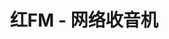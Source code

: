 ---
description: 简洁的国内网络广播。
layout: post
results:
- primaryGenreName: Entertainment
  version: '1.0'
  artworkUrl100: http://a1328.phobos.apple.com/us/r30/Purple4/v4/a2/64/71/a26471e6-878b-d0cd-0e8a-c0fff7296be2/mzl.gkyxyvly.png
  trackViewUrl: https://itunes.apple.com/cn/app/hongfm-wang-luo-shou-yin-ji/id737661333?mt=8&uo=4
  artworkUrl60: http://a1360.phobos.apple.com/us/r30/Purple4/v4/ba/ec/56/baec5600-b097-b3ac-1640-d94648697aa7/logo.png
  userRatingCountForCurrentVersion: 5
  sellerName: ce lv
  supportedDevices:
  - iPadFourthGen
  - iPad23G
  - iPadThirdGen
  - iPhone5c
  - iPhone-3GS
  - iPadWifi
  - iPadMini4G
  - iPhone5
  - iPhone5s
  - iPad2Wifi
  - iPhone4S
  - iPodTouchFifthGen
  - iPodTouchourthGen
  - iPad3G
  - iPadMini
  - iPadFourthGen4G
  - iPodTouchThirdGen
  - iPhone4
  - iPadThirdGen4G
  genres:
  - 娱乐
  - 音乐
  trackName: 红FM - 网络收音机
  description: '爸爸去哪了？爸爸在拿着土豪金听广播呢~

    √这里的土豪金免费啦，还有更多神奇的主题

    √易用、简洁、流畅的网络收音机


    ==========================================

    内置海量热门电台


    #24小时不停的好音乐：CRI Hit Fm、CRI怀旧金曲、CRI音乐之声、北京音乐广播、上海经典947、随身听音乐台、积木音乐台、青苹果音乐台、Apple
    Line 苹果线上…


    #最新资讯：中国之声、经济之声，最及时的天气报报


    #英文学习：VOA、ICRT 100


    #本地最全的电台：北京交通广播、上海经典947、天津新闻广播、广东新闻频道、广州汽车音乐电台、浙江悦动之音、江苏经典流行音乐、南京交通广播、湖南电台青春975、长沙幸福999电台、四川城市之音、成都飞跃在线、山西音乐广播、太原交通台、河南Myradio、郑州文娱广播、湖北之声、哈尔滨经济广播、辽宁综合广播、河北新闻广播、山东体育广播、安徽新闻综合广播、福建新闻广播、广西女主播电台、贵州经济广播、云南音乐广播、江西新闻广播、吉林故事广播、甘肃青春调频、陕西交通广播、宁夏新闻广播、内蒙古音乐之声…


    #全球热门音乐频道：Today''s Hits、Glee Radio、Solo Piano Radio、Magic 105.4、The Vibe
    of Vegas、181.fm - The Beat、Big B Radio - KPop Channel、1.FM - Top 40、seoul.fm、80''s
    Hits、Heartbeat FM、SKY.fm - Love Music、Classical 102、Cinemix、Martini in
    the Morning、Hot 108 Jamz…

    ==========================================

    还有这些贴心功能：


    #独家：录音功能，轻松导出录音档*


    #独家：定时推送精彩节目


    #定时停止播放，更加节电


    #锁屏：支持音量调节、播放、停止


    #支持自定义频道

    ==========================================



    通过“红FM”收听时长已超过200万小时！


    “红FM for iPad”同样免费、同样精彩！


    √√快让“红FM”到你的碗里√√'
  price: 0
  trackId: 737661333
  releaseDate: '2013-11-16T01:16:49Z'
  screenshotUrls:
  - http://a1.mzstatic.com/us/r30/Purple6/v4/4d/bf/59/4dbf592b-df47-ad86-db74-767f5ca8c853/screen1136x1136.jpeg
  - http://a1.mzstatic.com/us/r30/Purple4/v4/91/47/5b/91475b34-490c-76e2-bd9c-e641d060ec32/screen1136x1136.jpeg
  - http://a5.mzstatic.com/us/r30/Purple4/v4/9c/59/2b/9c592bb9-877d-e2c2-7106-a16f57fe1167/screen1136x1136.jpeg
  - http://a5.mzstatic.com/us/r30/Purple4/v4/a6/24/33/a624339f-922a-733d-df91-9b2ef9433b5f/screen1136x1136.jpeg
  - http://a5.mzstatic.com/us/r30/Purple/v4/4e/e8/11/4ee8114b-e8b5-9856-88de-a15a23442fed/screen1136x1136.jpeg
  artistViewUrl: https://itunes.apple.com/cn/artist/aata-online/id352042327?uo=4
  primaryGenreId: 6016
  userRatingCount: 5
  averageUserRatingForCurrentVersion: 4.5
  kind: software
  fileSizeBytes: '12299454'
  bundleId: com.aata.app.hongfm.iphone.cn
  trackContentRating: 4+
  artistName: AATA Online
  trackCensoredName: 红FM - 网络收音机
  isGameCenterEnabled: false
  contentAdvisoryRating: 4+
  languageCodesISO2A:
  - EN
  averageUserRating: 4.5
  features: &a []
  wrapperType: software
  artworkUrl512: http://a1328.phobos.apple.com/us/r30/Purple4/v4/a2/64/71/a26471e6-878b-d0cd-0e8a-c0fff7296be2/mzl.gkyxyvly.png
  formattedPrice: 免费
  artistId: 352042327
  genreIds:
  - '6016'
  - '6011'
  currency: CNY
  ipadScreenshotUrls: *a
category: 娱乐
tags: tag1
resultCount: 1
title: 红FM - 网络收音机

---